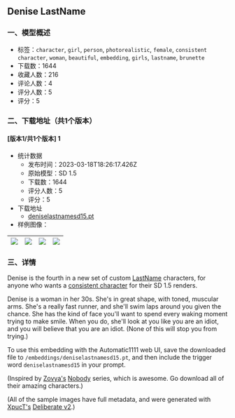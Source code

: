 ## Denise LastName
### 一、模型概述

- 标签：`character`, `girl`, `person`, `photorealistic`, `female`, `consistent character`, `woman`, `beautiful`, `embedding`, `girls`, `lastname`, `brunette`
- 下载数：1644
- 收藏人数：216
- 评论人数：4
- 评分人数：5
- 评分：5

### 二、下载地址（共1个版本）

#### [版本1/共1个版本] 1

- 统计数据
  - 发布时间：2023-03-18T18:26:17.426Z
  - 原始模型：SD 1.5
  - 下载数：1644
  - 评分人数：5
  - 评分：5
- 下载地址
  - [deniselastnamesd15.pt](https://civitai.com/api/download/models/24898)
- 样例图像：

| <img src="https://image.civitai.com/xG1nkqKTMzGDvpLrqFT7WA/5804ed8e-2fd1-4869-34cb-5fedbc22d300/width=450/272272.jpeg" /> | <img src="https://image.civitai.com/xG1nkqKTMzGDvpLrqFT7WA/bc54d933-f404-4def-320a-0d3713207300/width=450/272835.jpeg" /> | <img src="https://image.civitai.com/xG1nkqKTMzGDvpLrqFT7WA/2a12674e-e657-4af4-6a72-2ad16221b400/width=450/272291.jpeg" /> | <img src="https://image.civitai.com/xG1nkqKTMzGDvpLrqFT7WA/d40fe64c-05d2-49cb-6050-1b4fa40c7d00/width=450/272290.jpeg" /> |
| ---- | ---- | ---- | ---- |


### 三、详情
<p>Denise is the fourth in a new set of custom <a target="_blank" rel="ugc" href="https://civitai.com/tag/lastname">LastName</a> characters, for anyone who wants a <a target="_blank" rel="ugc" href="https://civitai.com/tag/consistent%20character">consistent character</a> for their SD 1.5 renders.</p><p>Denise is a woman in her 30s. She's in great shape, with toned, muscular arms. She's a really fast runner, and she'll swim laps around you given the chance. She has the kind of face you'll want to spend every waking moment trying to make smile. When you do, she'll look at you like you are an idiot, and you will believe that you are an idiot. (None of this will stop you from trying.)</p><p>To use this embedding with the Automatic1111 web UI, save the downloaded file to <code>/embeddings/deniselastnamesd15.pt</code>, and then include the trigger word <code>deniselastnamesd15</code> in your prompt.</p><p>(Inspired by <a target="_blank" rel="ugc" href="https://civitai.com/user/Zovya">Zovya's</a> <a target="_blank" rel="ugc" href="https://civitai.com/tag/nobody">Nobody</a> series, which is awesome. Go download all of their amazing characters.)</p><p>(All of the sample images have full metadata, and were generated with <a target="_blank" rel="ugc" href="https://civitai.com/user/XpucT">XpucT's</a> <a target="_blank" rel="ugc" href="https://civitai.com/models/4823/deliberate">Deliberate v2</a>.)</p>